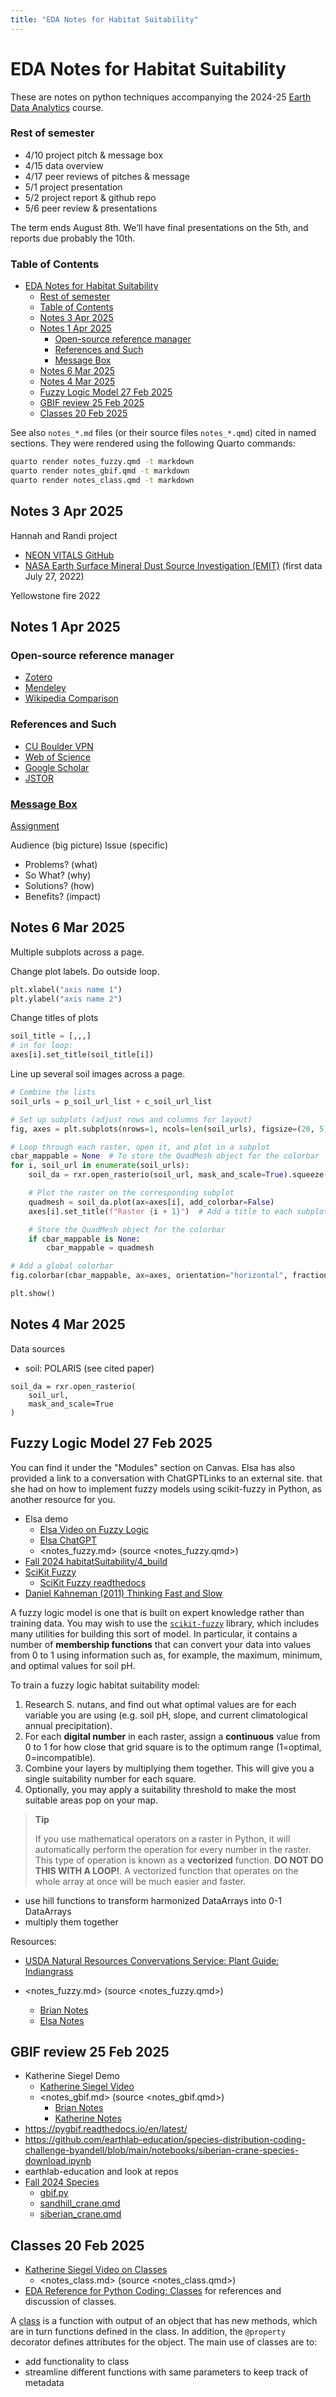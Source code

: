 ```yaml
---
title: "EDA Notes for Habitat Suitability"
---
```


# EDA Notes for Habitat Suitability

These are notes on python techniques accompanying the 2024-25
[Earth Data Analytics](https://github.com/byandell-envsys/EarthDataAnalytics)
course.

### Rest of semester

- 4/10 project pitch & message box
- 4/15 data overview
- 4/17 peer reviews of pitches & message
- 5/1 project presentation
- 5/2 project report & github repo
- 5/6 peer review & presentations

The term ends August 8th.
We’ll have final presentations on the 5th,
and reports due probably the 10th.

### Table of Contents

- [EDA Notes for Habitat Suitability](#eda-notes-for-habitat-suitability)
    - [Rest of semester](#rest-of-semester)
    - [Table of Contents](#table-of-contents)
  - [Notes 3 Apr 2025](#notes-3-apr-2025)
  - [Notes 1 Apr 2025](#notes-1-apr-2025)
    - [Open-source reference manager](#open-source-reference-manager)
    - [References and Such](#references-and-such)
    - [Message Box](#message-box)
  - [Notes 6 Mar 2025](#notes-6-mar-2025)
  - [Notes 4 Mar 2025](#notes-4-mar-2025)
  - [Fuzzy Logic Model 27 Feb 2025](#fuzzy-logic-model-27-feb-2025)
  - [GBIF review 25 Feb 2025](#gbif-review-25-feb-2025)
  - [Classes 20 Feb 2025](#classes-20-feb-2025)

See also `notes_*.md` files
(or their source files `notes_*.qmd`) cited in named sections.
They were rendered using the following Quarto commands:

```bash
quarto render notes_fuzzy.qmd -t markdown
quarto render notes_gbif.qmd -t markdown
quarto render notes_class.qmd -t markdown
```

## Notes 3 Apr 2025

Hannah and Randi project

- [NEON VITALS GitHub](https://github.com/NEONScience/VITALS/tree/main)
- [NASA Earth Surface Mineral Dust Source Investigation (EMIT)](https://earth.jpl.nasa.gov/emit/mission/about)
(first data July 27, 2022)

Yellowstone fire 2022

## Notes 1 Apr 2025

### Open-source reference manager

- [Zotero](https://zotero.org)
- [Mendeley](https://www.mendeley.com/)
- [Wikipedia Comparison](https://en.wikipedia.org/wiki/Comparison_of_reference_management_software)

### References and Such

- [CU Boulder VPN](https://oit.colorado.edu/services/network-internet-services/vpn)
- [Web of Science](https://www.webofscience.com/wos/woscc/basic-search)
- [Google Scholar](https://scholar.google.com/)
- [JSTOR](https://www.jstor.org/)

### [Message Box](https://www.compassscicomm.org/leadership-development/the-message-box/)

[Assignment](https://canvas.colorado.edu/courses/115453/discussion_topics/1535752)

Audience (big picture)
Issue (specific)

- Problems? (what)
- So What? (why)
- Solutions? (how)
- Benefits? (impact)
  
## Notes 6 Mar 2025

Multiple subplots across a page.

Change plot labels. Do outside loop.

```python
plt.xlabel("axis name 1")
plt.ylabel("axis name 2")
```

Change titles of plots

```python
soil_title = [,,,]
# in for loop:
axes[i].set_title(soil_title[i])
```

Line up several soil images across a page.

```python
# Combine the lists
soil_urls = p_soil_url_list + c_soil_url_list

# Set up subplots (adjust rows and columns for layout)
fig, axes = plt.subplots(nrows=1, ncols=len(soil_urls), figsize=(20, 5), constrained_layout=True)

# Loop through each raster, open it, and plot in a subplot
cbar_mappable = None  # To store the QuadMesh object for the colorbar
for i, soil_url in enumerate(soil_urls):
    soil_da = rxr.open_rasterio(soil_url, mask_and_scale=True).squeeze()

    # Plot the raster on the corresponding subplot
    quadmesh = soil_da.plot(ax=axes[i], add_colorbar=False)
    axes[i].set_title(f"Raster {i + 1}")  # Add a title to each subplot

    # Store the QuadMesh object for the colorbar
    if cbar_mappable is None:
        cbar_mappable = quadmesh

# Add a global colorbar
fig.colorbar(cbar_mappable, ax=axes, orientation="horizontal", fraction=0.02, pad=0.1).set_label("Value")

plt.show()
```

## Notes 4 Mar 2025

Data sources

- soil: POLARIS (see cited paper)

```
soil_da = rxr.open_rasterio(
	soil_url,
	mask_and_scale=True
)
```


## Fuzzy Logic Model 27 Feb 2025

You can find it under the "Modules" section on Canvas. Elsa has also provided a link to a conversation with ChatGPTLinks to an external site. that she had on how to implement fuzzy models using scikit-fuzzy in Python, as another resource for you. 

- Elsa demo
  - [Elsa Video on Fuzzy Logic](https://canvas.colorado.edu/courses/115453/modules/items/6282073)
  - [Elsa ChatGPT](https://chatgpt.com/share/67c094af-9724-8000-9004-6f25d266cd85)
  - <notes_fuzzy.md> (source <notes_fuzzy.qmd>)
- [Fall 2024 habitatSuitability/4_build](https://github.com/byandell-envsys/habitatSuitability/blob/main/4_build.ipynb)
- [SciKit Fuzzy](https://pypi.org/project/scikit-fuzzy/)
  - [SciKit Fuzzy readthedocs](https://scikit-fuzzy.readthedocs.io/en/latest/)
- [Daniel Kahneman (2011) Thinking Fast and Slow](https://www.middlewaysociety.org/books/psychology-books/thinking-fast-and-slow-by-daniel-kahneman/)

A fuzzy logic model is one that is built on expert knowledge rather than
training data. You may wish to use the
[`scikit-fuzzy`](https://pythonhosted.org/scikit-fuzzy/)
library, which includes many utilities for building this sort of model.
In particular, it contains a number of **membership functions** that
can convert your data into values from 0 to 1 using information such as,
for example, the maximum, minimum, and optimal values for soil pH.

To train a fuzzy logic habitat suitability model:

1. Research S. nutans, and find out what optimal values are for each variable
you are using (e.g. soil pH, slope, and current climatological annual precipitation). 
1. For each **digital number** in each raster, assign a **continuous** value
from 0 to 1 for how close that grid square is to the optimum range
(1=optimal, 0=incompatible). 
1. Combine your layers by multiplying them together.
This will give you a single suitability number for each square.
1. Optionally, you may apply a suitability threshold to make
the most suitable areas pop on your map.

> **Tip**
>
> If you use mathematical operators on a raster in Python, it will
> automatically perform the operation for every number in the raster.
> This type of operation is known as a **vectorized** function. **DO NOT
> DO THIS WITH A LOOP!**. A vectorized function that operates on the
> whole array at once will be much easier and faster.

-   use hill functions to transform harmonized DataArrays into 0-1 DataArrays
-   multiply them together
  
Resources:

- [USDA Natural Resources Convervations Service: Plant Guide: Indiangrass](https://www.nrcs.usda.gov/plantmaterials/etpmcpg13196.pdf)

- <notes_fuzzy.md> (source <notes_fuzzy.qmd>)
  - [Brian Notes](notes_fuzzy.md#brian-notes)
  - [Elsa Notes](notes_fuzzy.md#elsa-notes)

## GBIF review 25 Feb 2025

- Katherine Siegel Demo
  - [Katherine Siegel Video](https://canvas.colorado.edu/courses/115453/modules/items/6278820)
  - <notes_gbif.md> (source <notes_gbif.qmd>)
    - [Brian Notes](notes_gbif.md#brian-notes)
    - [Katherine Notes](notes_gbif.md#katherine-notes)
- https://pygbif.readthedocs.io/en/latest/
- https://github.com/earthlab-education/species-distribution-coding-challenge-byandell/blob/main/notebooks/siberian-crane-species-download.ipynb 
- earthlab-education and look at repos
- [Fall 2024 Species](https://github.com/earthlab-education/species-distribution-coding-challenge-byandell)
  - [gbif.py](https://github.com/byandell-envsys/landmapy/blob/main/landmapy/gbif.py)
  - [sandhill_crane.qmd](https://github.com/earthlab-education/species-distribution-coding-challenge-byandell/blob/main/sandhill_crane.qmd)
  - [siberian_crane.qmd](https://github.com/earthlab-education/species-distribution-coding-challenge-byandell/blob/main/siberian_crane.qmd)

## Classes 20 Feb 2025

- [Katherine Siegel Video on Classes](https://canvas.colorado.edu/courses/115453/modules/items/6273791)
  - <notes_class.md> (source <notes_class.qmd>)
- [EDA Reference for Python Coding: Classes](https://github.com/byandell-envsys/EarthDataAnalytics/blob/main/references.md#classes)
for references and discussion of classes.

A 
[class](https://docs.python.org/3/tutorial/classes.html)
is a function with output of an object that has new methods, which are in turn functions
defined in the class.
In addition, the `@property` decorator defines attributes for the object.
The main use of classes are to:

- add functionality to class
- streamline different functions with same parameters to keep track of metadata
